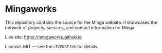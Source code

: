 # Mingaworks

This repository contains the source for the Minga website. It showcases the network of projects, services, and contact information for Minga.

Live site: https://mingaworks.github.io

License: MIT — see the `LICENSE` file for details.
